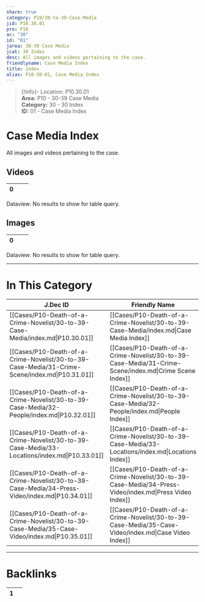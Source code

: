```yaml
---  
share: true  
category: P10/30-to-39-Case-Media  
jid: P10.30.01  
pro: P10  
ac: "30"  
id: "01"  
jarea: 30-39 Case Media  
jcat: 30 Index  
desc: All images and videos pertaining to the case.  
friendlyname: Case Media Index  
title: index  
alias: P10-30-01, Case Media Index  
---  
```

  
>[!info]- Location: P10.30.01  
>**Area:** P10 - 30-39 Case Media  
>**Category:** 30 - 30 Index  
>**ID:** 01 - Case Media Index  
  
# Case Media Index  
  
All images and videos pertaining to the case.  
  
## Videos   
  
<div><table class="dataview table-view-table"><thead class="table-view-thead"><tr class="table-view-tr-header"><th class="table-view-th"><span></span><span class="dataview small-text">0</span></th><th class="table-view-th"><span></span></th><th class="table-view-th"><span></span></th></tr></thead><tbody class="table-view-tbody"></tbody></table><div class="dataview dataview-error-box"><p class="dataview dataview-error-message">Dataview: No results to show for table query.</p></div></div>  
## Images   
  
<div><table class="dataview table-view-table"><thead class="table-view-thead"><tr class="table-view-tr-header"><th class="table-view-th"><span></span><span class="dataview small-text">0</span></th><th class="table-view-th"><span></span></th><th class="table-view-th"><span></span></th></tr></thead><tbody class="table-view-tbody"></tbody></table><div class="dataview dataview-error-box"><p class="dataview dataview-error-message">Dataview: No results to show for table query.</p></div></div>  
  
  
---  
# In This Category  
  
| J.Dec ID                                                                                       | Friendly Name                                                                                          | Description                                            |  
| ---------------------------------------------------------------------------------------------- | ------------------------------------------------------------------------------------------------------ | ------------------------------------------------------ |  
| [[Cases/P10-Death-of-a-Crime-Novelist/30-to-39-Case-Media/index.md\|P10.30.01]]                | [[Cases/P10-Death-of-a-Crime-Novelist/30-to-39-Case-Media/index.md\|Case Media Index]]                 | All images and videos pertaining to the case.          |  
| [[Cases/P10-Death-of-a-Crime-Novelist/30-to-39-Case-Media/31-Crime-Scene/index.md\|P10.31.01]] | [[Cases/P10-Death-of-a-Crime-Novelist/30-to-39-Case-Media/31-Crime-Scene/index.md\|Crime Scene Index]] | Imagery from the crime scene.                          |  
| [[Cases/P10-Death-of-a-Crime-Novelist/30-to-39-Case-Media/32-People/index.md\|P10.32.01]]      | [[Cases/P10-Death-of-a-Crime-Novelist/30-to-39-Case-Media/32-People/index.md\|People Index]]           | Images of people involved.                             |  
| [[Cases/P10-Death-of-a-Crime-Novelist/30-to-39-Case-Media/33-Locations/index.md\|P10.33.01]]   | [[Cases/P10-Death-of-a-Crime-Novelist/30-to-39-Case-Media/33-Locations/index.md\|Locations Index]]     | Images of the locations involved.                      |  
| [[Cases/P10-Death-of-a-Crime-Novelist/30-to-39-Case-Media/34-Press-Video/index.md\|P10.34.01]] | [[Cases/P10-Death-of-a-Crime-Novelist/30-to-39-Case-Media/34-Press-Video/index.md\|Press Video Index]] | Any video clips from the press pertaining to the case. |  
| [[Cases/P10-Death-of-a-Crime-Novelist/30-to-39-Case-Media/35-Case-Video/index.md\|P10.35.01]]  | [[Cases/P10-Death-of-a-Crime-Novelist/30-to-39-Case-Media/35-Case-Video/index.md\|Case Video Index]]   | Any video clips from the trial or investigation.       |  
  
  
---  
# Backlinks  
<div><table class="dataview table-view-table"><thead class="table-view-thead"><tr class="table-view-tr-header"><th class="table-view-th"><span></span><span class="dataview small-text">1</span></th><th class="table-view-th"><span></span></th></tr></thead><tbody class="table-view-tbody"></tbody></table></div>